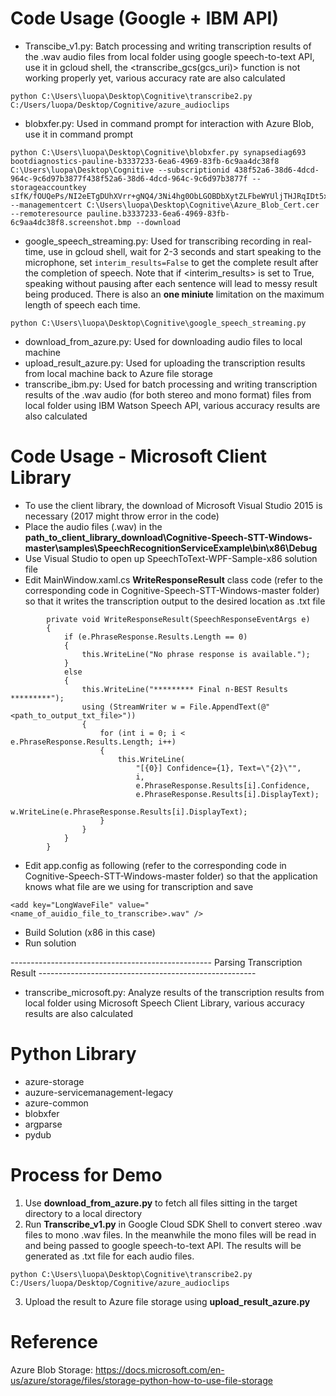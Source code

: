 # Code Usage (Google + IBM API)
- Transcibe_v1.py: Batch processing and writing transcription results of the .wav audio files from local folder using google speech-to-text API, use it in gcloud shell, the <transcribe_gcs(gcs_uri)> function is not working properly yet, various accuracy rate are also calculated
```
python C:\Users\luopa\Desktop\Cognitive\transcribe2.py C:/Users/luopa/Desktop/Cognitive/azure_audioclips
```
- blobxfer.py: Used in command prompt for interaction with Azure Blob, use it in command prompt
```
python C:\Users\luopa\Desktop\Cognitive\blobxfer.py synapsediag693 bootdiagnostics-pauline-b3337233-6ea6-4969-83fb-6c9aa4dc38f8 C:\Users\luopa\Desktop\Cognitive --subscriptionid 438f52a6-38d6-4dcd-964c-9c6d97b3877f438f52a6-38d6-4dcd-964c-9c6d97b3877f --storageaccountkey sIfK/fOUQePs/NI2eETgDUhXVrr+gNQ4/3Ni4hg0ObLGOBDbXytZLFbeWYUljTHJRqIDt5xYkyXWi47V2BdEdg== --managementcert C:\Users\luopa\Desktop\Cognitive\Azure_Blob_Cert.cer --remoteresource pauline.b3337233-6ea6-4969-83fb-6c9aa4dc38f8.screenshot.bmp --download
```
- google_speech_streaming.py: Used for transcribing recording in real-time, use in gcloud shell, wait for 2-3 seconds and start speaking to the microphone, set ```interim_results=False``` to get the complete result after the completion of speech. Note that if <interim_results> is set to True, speaking without pausing after each sentence will lead to messy result being produced. There is also an **one miniute** limitation on the maximum length of speech each time.
```
python C:\Users\luopa\Desktop\Cognitive\google_speech_streaming.py
```
- download_from_azure.py: Used for downloading audio files to local machine
- upload_result_azure.py: Used for uploading the transcription results from local machine back to Azure file storage
- transcribe_ibm.py: Used for batch processing and writing transcription results of the .wav audio (for both stereo and mono format) files from local folder using IBM Watson Speech API, various accuracy results are also calculated

# Code Usage - Microsoft Client Library
- To use the client library, the download of Microsoft Visual Studio 2015 is necessary (2017 might throw error in the code)
- Place the audio files (.wav) in the **path_to_client_library_download\Cognitive-Speech-STT-Windows-master\samples\SpeechRecognitionServiceExample\bin\x86\Debug**
- Use Visual Studio to open up SpeechToText-WPF-Sample-x86 solution file
- Edit MainWindow.xaml.cs **WriteResponseResult** class code (refer to the corresponding code in Cognitive-Speech-STT-Windows-master folder) so that it writes the transcription output to the desired location as .txt file
```
        private void WriteResponseResult(SpeechResponseEventArgs e)
        {
            if (e.PhraseResponse.Results.Length == 0)
            {
                this.WriteLine("No phrase response is available.");
            }
            else
            {
                this.WriteLine("********* Final n-BEST Results *********");
                using (StreamWriter w = File.AppendText(@"<path_to_output_txt_file>"))
                {
                    for (int i = 0; i < e.PhraseResponse.Results.Length; i++)
                    {
                        this.WriteLine(
                            "[{0}] Confidence={1}, Text=\"{2}\"",
                            i,
                            e.PhraseResponse.Results[i].Confidence,
                            e.PhraseResponse.Results[i].DisplayText);
                        w.WriteLine(e.PhraseResponse.Results[i].DisplayText);
                    }
                }
            }
        }
```
- Edit app.config as following (refer to the corresponding code in Cognitive-Speech-STT-Windows-master folder) so that the application knows what file are we using for transcription and save
```
<add key="LongWaveFile" value="<name_of_auidio_file_to_transcribe>.wav" />
```
- Build Solution (x86 in this case)
- Run solution

-------------------------------------------------- Parsing Transcription Result ------------------------------------------------------
- transcribe_microsoft.py: Analyze results of the transcription results from local folder using Microsoft Speech Client Library, various accuracy results are also calculated

# Python Library
- azure-storage
- auzure-servicemanagement-legacy
- azure-common
- blobxfer
- argparse
- pydub

# Process for Demo
1. Use **download_from_azure.py** to fetch all files sitting in the target directory to a local directory
2. Run **Transcribe_v1.py** in Google Cloud SDK Shell to convert stereo .wav files to mono .wav files. In the meanwhile the mono files will be read in and being passed to google speech-to-text API. The results will be generated as .txt file for each audio files.
```
python C:\Users\luopa\Desktop\Cognitive\transcribe2.py C:/Users/luopa/Desktop/Cognitive/azure_audioclips
```
3. Upload the result to Azure file storage using **upload_result_azure.py**

# Reference
Azure Blob Storage: https://docs.microsoft.com/en-us/azure/storage/files/storage-python-how-to-use-file-storage
